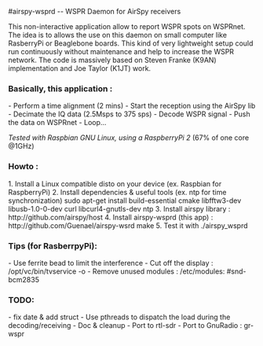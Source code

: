  #airspy-wsprd -- WSPR Daemon for AirSpy receivers

 This non-interactive application allow to report WSPR spots on WSPRnet. The idea is to allows the use on this daemon on small computer like RasberryPi or Beaglebone boards. This kind of very lightweight setup could run continuously without maintenance and help to increase the WSPR network. The code is massively based on Steven Franke (K9AN) implementation and Joe Taylor (K1JT) work.
 
<h3>Basically, this application :</h3>
- Perform a time alignment (2 mins)
- Start the reception using the AirSpy lib
- Decimate the IQ data (2.5Msps to 375 sps)
- Decode WSPR signal
- Push the data on WSPRnet
- Loop...

*Tested with Raspbian GNU Linux, using a RaspberryPi 2*
(67% of one core @1GHz)

<h3>Howto :</h3>
1. Install a Linux compatible disto on your device (ex. Raspbian for RaspberryPi)
2. Install dependencies & useful tools (ex. ntp for time synchronization)
   sudo apt-get install build-essential cmake libfftw3-dev libusb-1.0-0-dev curl libcurl4-gnutls-dev ntp 
3. Install airspy library : http://github.com/airspy/host
4. Install airspy-wsprd (this app) : http://github.com/Guenael/airspy-wsrd
   make
5. Test it with ./airspy_wsprd <your options>

<h3>Tips (for RasberrpyPi):</h3>
- Use ferrite bead to limit the interference
- Cut off the display : /opt/vc/bin/tvservice -o 
- Remove unused modules : /etc/modules: #snd-bcm2835

<h3>TODO:</h3>
- fix date & add struct
- Use pthreads to dispatch the load during the decoding/receiving
- Doc & cleanup
- Port to rtl-sdr
- Port to GnuRadio : gr-wspr
